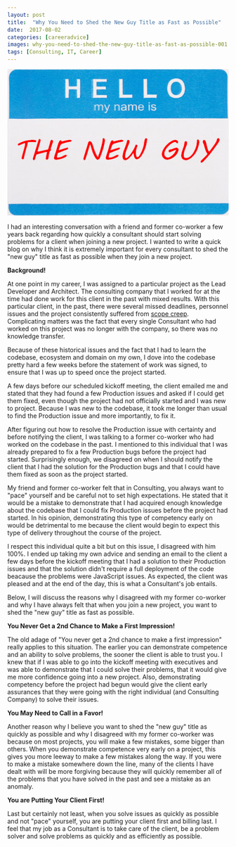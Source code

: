 ```yaml
---
layout: post
title:  "Why You Need to Shed the New Guy Title as Fast as Possible"
date:  2017-08-02
categories: [careeradvice]
images: why-you-need-to-shed-the-new-guy-title-as-fast-as-possible-001.png
tags: [Consulting, IT, Career]
---
```


![Blogs - Michaeldeongreen](https://raw.githubusercontent.com/michaeldeongreen/michaeldeongreen.github.io/master/static/img/_posts/why-you-need-to-shed-the-new-guy-title-as-fast-as-possible-001.png)

I had an interesting conversation with a friend and former co-worker a few years back regarding how quickly a consultant should start solving problems for a client when joining a new project. I wanted to write a quick blog on why I think it is extremely important for every consultant to shed the "new guy" title as fast as possible when they join a new project.  
  
**Background!**  
  
At one point in my career, I was assigned to a particular project as the Lead Developer and Architect. The consulting company that I worked for at the time had done work for this client in the past with mixed results. With this particular client, in the past, there were several missed deadlines, personnel issues and the project consistently suffered from [scope creep](https://en.wikipedia.org/wiki/Scope_creep). Complicating matters was the fact that every single Consultant who had worked on this project was no longer with the company, so there was no knowledge transfer.  
  
Because of these historical issues and the fact that I had to learn the codebase, ecosystem and domain on my own, I dove into the codebase pretty hard a few weeks before the statement of work was signed, to ensure that I was up to speed once the project started.  
  
A few days before our scheduled kickoff meeting, the client emailed me and stated that they had found a few Production issues and asked if I could get them fixed, even though the project had not officially started and I was new to project. Because I was new to the codebase, it took me longer than usual to find the Production issue and more importantly, to fix it.  
  
After figuring out how to resolve the Production issue with certainty and before notifying the client, I was talking to a former co-worker who had worked on the codebase in the past. I mentioned to this individual that I was already prepared to fix a few Production bugs before the project had started. Surprisingly enough, we disagreed on when I should notify the client that I had the solution for the Production bugs and that I could have them fixed as soon as the project started.  
  
My friend and former co-worker felt that in Consulting, you always want to "pace" yourself and be careful not to set high expectations. He stated that it would be a mistake to demonstrate that I had acquired enough knowledge about the codebase that I could fix Production issues before the project had started. In his opinion, demonstrating this type of competency early on would be detrimental to me because the client would begin to expect this type of delivery throughout the course of the project.  
  
I respect this individual quite a bit but on this issue, I disagreed with him 100%. I ended up taking my own advice and sending an email to the client a few days before the kickoff meeting that I had a solution to their Production issues and that the solution didn't require a full deployment of the code beacause the problems were JavaScript issues. As expected, the client was pleased and at the end of the day, this is what a Consultant's job entails.  
  
Below, I will discuss the reasons why I disagreed with my former co-worker and why I have always felt that when you join a new project, you want to shed the "new guy" title as fast as possible.  
  
**You Never Get a 2nd Chance to Make a First Impression!**  
  
The old adage of "You never get a 2nd chance to make a first impression" really applies to this situation. The earlier you can demonstrate competence and an ability to solve problems, the sooner the client is able to trust you. I knew that if I was able to go into the kickoff meeting with executives and was able to demonstrate that I could solve their problems, that it would give me more confidence going into a new project. Also, demonstrating competency before the project had begun would give the client early assurances that they were going with the right individual (and Consulting Company) to solve their issues.  
  
**You May Need to Call in a Favor!**  
  
Another reason why I believe you want to shed the "new guy" title as quickly as possible and why I disagreed with my former co-worker was because on most projects, you will make a few mistakes, some bigger than others. When you demonstrate competence very early on a project, this gives you more leeway to make a few mistakes along the way. If you were to make a mistake somewhere down the line, many of the clients I have dealt with will be more forgiving because they will quickly remember all of the problems that you have solved in the past and see a mistake as an anomaly.  
  
**You are Putting Your Client First!**  
  
Last but certainly not least, when you solve issues as quickly as possible and not "pace" yourself, you are putting your client first and billing last. I feel that my job as a Consultant is to take care of the client, be a problem solver and solve problems as quickly and as efficiently as possible.
